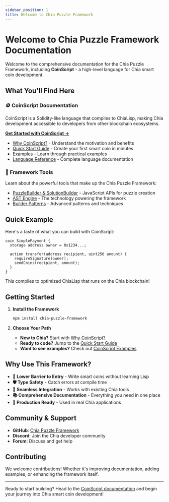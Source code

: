 ```yaml
---
sidebar_position: 1
title: Welcome to Chia Puzzle Framework
---
```


# Welcome to Chia Puzzle Framework Documentation

Welcome to the comprehensive documentation for the Chia Puzzle Framework, including **CoinScript** - a high-level language for Chia smart coin development.

## What You'll Find Here

### 🪙 CoinScript Documentation

CoinScript is a Solidity-like language that compiles to ChiaLisp, making Chia development accessible to developers from other blockchain ecosystems.

**[Get Started with CoinScript →](./coinscript/why-coinscript.md)**

- [Why CoinScript?](./coinscript/why-coinscript.md) - Understand the motivation and benefits
- [Quick Start Guide](./coinscript/quick-start.md) - Create your first smart coin in minutes
- [Examples](./coinscript/examples.md) - Learn through practical examples
- [Language Reference](./coinscript/reference.md) - Complete language documentation

### 🔧 Framework Tools

Learn about the powerful tools that make up the Chia Puzzle Framework:

- [PuzzleBuilder & SolutionBuilder](./coinscript/puzzle-solution-builder.md) - JavaScript APIs for puzzle creation
- [AST Engine](./coinscript/ast-engine.md) - The technology powering the framework
- [Builder Patterns](./coinscript/builder-patterns.md) - Advanced patterns and techniques

## Quick Example

Here's a taste of what you can build with CoinScript:

```coinscript
coin SimplePayment {
  storage address owner = 0x1234...;
  
  action transfer(address recipient, uint256 amount) {
    requireSignature(owner);
    sendCoins(recipient, amount);
  }
}
```

This compiles to optimized ChiaLisp that runs on the Chia blockchain!

## Getting Started

1. **Install the Framework**
   ```bash
   npm install chia-puzzle-framework
   ```

2. **Choose Your Path**
   - **New to Chia?** Start with [Why CoinScript?](./coinscript/why-coinscript.md)
   - **Ready to code?** Jump to the [Quick Start Guide](./coinscript/quick-start.md)
   - **Want to see examples?** Check out [CoinScript Examples](./coinscript/examples.md)

## Why Use This Framework?

- **🚀 Lower Barrier to Entry** - Write smart coins without learning Lisp
- **🛡️ Type Safety** - Catch errors at compile time
- **🔄 Seamless Integration** - Works with existing Chia tools
- **📚 Comprehensive Documentation** - Everything you need in one place
- **🎯 Production Ready** - Used in real Chia applications

## Community & Support

- **GitHub**: [Chia Puzzle Framework](https://github.com/DIG-Network)
- **Discord**: Join the Chia developer community
- **Forum**: Discuss and get help

## Contributing

We welcome contributions! Whether it's improving documentation, adding examples, or enhancing the framework itself.

---

Ready to start building? Head to the [CoinScript documentation](./coinscript/why-coinscript.md) and begin your journey into Chia smart coin development!